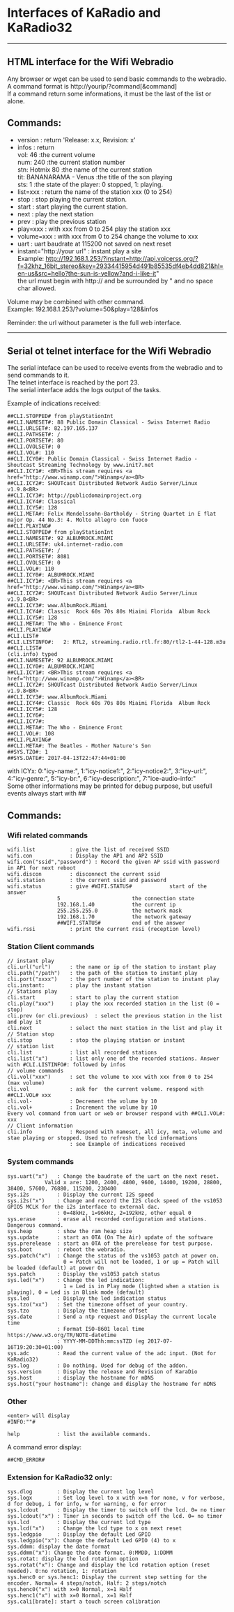 # Interfaces of KaRadio and KaRadio32
____________________________________

## HTML interface for the Wifi Webradio
Any browser or wget can be used to send basic commands to the webradio.  
A command format is http://yourip/?command[&command]  
If a command return some informations, it must be the last of the list or alone.

## Commands:  
- version		: return 'Release: x.x, Revision: x'  
- infos			: return   
				vol: 46						:the current volume  
				num: 240						:the current station number  
				stn: Hotmix 80					:the name of the current station  
				tit: BANANARAMA - Venus 		:the title of the son playing  
				sts: 1							:the state of the player: 0 stopped, 1:   playing.
- list=xxx		: return the name of the station xxx (0 to 254)				
- stop			: stop playing the current station.
- start			: start playing the current station.
- next			: play the next station
- prev			: play the previous station
- play=xxx		: with xxx from 0 to 254  play the station xxx
- volume=xxx		: with xxx from 0 to 254  change the volume to xxx
- uart			: uart baudrate at 115200 not saved on next reset
- instant="http://your url" : instant play a site  
Example: http://192.168.1.253/?instant=http://api.voicerss.org/?f=32khz_16bit_stereo&key=29334415954d491b85535df4eb4dd821&hl=en-us&src=hello?the-sun-is-yellow?and-i-like-it"  
the url must begin with http:// and be surrounded by " and no space char allowed.

Volume may be combined with other command.  
Example: 192.168.1.253/?volume=50&play=128&infos

Reminder: the url without parameter is the full web interface.



-------------------------------------------------
## Serial ot telnet interface for the Wifi Webradio


The serial inteface can be used to receive events from the webradio and to send commands to it.  
The telnet interface is reached by the port 23.  
The serial interface adds the logs output of the tasks.  

Example of indications received: 
```
##CLI.STOPPED# from playStationInt
##CLI.NAMESET#: 88 Public Domain Classical - Swiss Internet Radio
##CLI.URLSET#: 82.197.165.137
##CLI.PATHSET#: /
##CLI.PORTSET#: 80
##CLI.OVOLSET#: 0
##CLI.VOL#: 110
##CLI.ICY0#: Public Domain Classical - Swiss Internet Radio - Shoutcast Streaming Technology by www.init7.net
##CLI.ICY1#: <BR>This stream requires <a href="http://www.winamp.com/">Winamp</a><BR>
##CLI.ICY2#: SHOUTcast Distributed Network Audio Server/Linux v1.9.8<BR>
##CLI.ICY3#: http://publicdomainproject.org
##CLI.ICY4#: Classical
##CLI.ICY5#: 128
##CLI.META#: Felix Mendelssohn-Bartholdy - String Quartet in E flat major Op. 44 No.3: 4. Molto allegro con fuoco
##CLI.PLAYING#
##CLI.STOPPED# from playStationInt
##CLI.NAMESET#: 92 ALBUMROCK.MIAMI
##CLI.URLSET#: uk4.internet-radio.com
##CLI.PATHSET#: /
##CLI.PORTSET#: 8081
##CLI.OVOLSET#: 0
##CLI.VOL#: 110
##CLI.ICY0#: ALBUMROCK.MIAMI
##CLI.ICY1#: <BR>This stream requires <a href="http://www.winamp.com/">Winamp</a><BR>
##CLI.ICY2#: SHOUTcast Distributed Network Audio Server/Linux v1.9.8<BR>
##CLI.ICY3#: www.AlbumRock.Miami
##CLI.ICY4#: Classic  Rock 60s 70s 80s Miaimi Florida  Album Rock
##CLI.ICY5#: 128
##CLI.META#: The Who - Eminence Front 
##CLI.PLAYING#
#CLI.LIST#
#CLI.LISTINFO#:   2: RTL2, streaming.radio.rtl.fr:80/rtl2-1-44-128.m3u
##CLI.LIST#
(cli.info) typed
##CLI.NAMESET#: 92 ALBUMROCK.MIAMI
##CLI.ICY0#: ALBUMROCK.MIAMI
##CLI.ICY1#: <BR>This stream requires <a href="http://www.winamp.com/">Winamp</a><BR>
##CLI.ICY2#: SHOUTcast Distributed Network Audio Server/Linux v1.9.8<BR>
##CLI.ICY3#: www.AlbumRock.Miami
##CLI.ICY4#: Classic  Rock 60s 70s 80s Miaimi Florida  Album Rock
##CLI.ICY5#: 128
##CLI.ICY6#: 
##CLI.ICY7#: 
##CLI.META#: The Who - Eminence Front
##CLI.VOL#: 108
##CLI.PLAYING#
##CLI.META#: The Beatles - Mother Nature's Son 
##SYS.TZO#: 1
##SYS.DATE#: 2017-04-13T22:47:44+01:00
```

with ICYx: 0:"icy-name:", 1:"icy-notice1:", 2:"icy-notice2:",  3:"icy-url:", 4:"icy-genre:", 5:"icy-br:", 6:"icy-description:", 7:"ice-audio-info:"  
Some other informations may be printed for debug purpose, but usefull events always start with ##


## Commands:

### Wifi related commands
```
wifi.list			: give the list of received SSID
wifi.con			: Display the AP1 and AP2 SSID
wifi.con("ssid","password")	: Record the given AP ssid with password in AP1 for next reboot
wifi.discon			: disconnect the current ssid
wifi.station		: the current ssid and password
wifi.status			: give #WIFI.STATUS#			start of the answer
				5						the connection state
				192.168.1.40			the current ip
				255.255.255.0			the network mask
				192.168.1.70			the network gateway
				##WIFI.STATUS#			end of the answer
wifi.rssi			: print the current rssi (reception level)
```				

### Station Client commands
```
// instant play
cli.url("url")		: the name or ip of the station to instant play
cli.path("/path")	: the path of the station to instant play
cli.port("xxxx")	: the port number of the station to instant play
cli.instant:		: play the instant station
// Stations play					
cli.start			: start to play the current station
cli.play("xxx")		: play the xxx recorded station in the list (0 = stop)
cli.prev (or cli.previous)	: select the previous station in the list and play it
cli.next			: select the next station in the list and play it
// Station stop
cli.stop			: stop the playing station or instant
// station list
cli.list			: list all recorded stations
cli.list("x")		: list only one of the recorded stations. Answer with #CLI.LISTINFO#: followed by infos
// volume commands
cli.vol("xxx")		: set the volume to xxx with xxx from 0 to 254 (max volume)
cli.vol				: ask for  the current volume. respond with ##CLI.VOL# xxx
cli.vol-			: Decrement the volume by 10
cli.vol+			: Increment the volume by 10
Every vol command from uart or web or browser respond with ##CLI.VOL#: xxx
// Client information
cli.info			: Respond with nameset, all icy, meta, volume and stae playing or stopped. Used to refresh the lcd informations
					: see Example of indications received
```
### System commands
```
sys.uart("x")	: Change the baudrate of the uart on the next reset. 
			Valid x are: 1200, 2400, 4800, 9600, 14400, 19200, 28800, 38400, 57600, 76880, 115200, 230400	
sys.i2s			: Display the current I2S speed			
sys.i2s("x")	: Change and record the I2S clock speed of the vs1053 GPIO5 MCLK for the i2s interface to external dac. 
				: 0=48kHz, 1=96kHz, 2=192kHz, other equal 0
sys.erase		: erase all recorded configuration and stations. Dangerous command.
sys.heap		: show the ram heap size
sys.update		: start an OTA (On The Air) update of the software
sys.prerelease	: start an OTA of the prerelease for test purpose.
sys.boot		: reboot the webradio.
sys.patch("x")	: Change the status of the vs1053 patch at power on. 
				  0 = Patch will not be loaded, 1 or up = Patch will be loaded (default) at power On
sys.patch		: Display the vs1053 patch status
sys.led("x")	: Change the led indication: 
				  1 = Led is in Play mode (lighted when a station is playing), 0 = Led is in Blink mode (default)
sys.led			: Display the led indication status
sys.tzo("xx")	: Set the timezone offset of your country.
sys.tzo			: Display the timezone offset
sys.date		: Send a ntp request and Display the current locale time
				: Format ISO-8601 local time   https://www.w3.org/TR/NOTE-datetime
				: YYYY-MM-DDThh:mm:ssTZD (eg 2017-07-16T19:20:30+01:00)
sys.adc			: Read the current value of the adc input. (Not for KaRadio32)
sys.log			: Do nothing. Used for debug of the addon.	
sys.version		: Display the release and Revision of KaraDio
sys.host		: display the hostname for mDNS			
sys.host("your hostname"): change and display the hostname for mDNS
```
### Other
```
<enter> will display 
#INFO:""#

help			: list the available commands.
```
A command error display:
```
##CMD_ERROR#
```
### Extension for KaRadio32 only:
```
sys.dlog		: Display the current log level
sys.logx		: Set log level to x with x=n for none, v for verbose, d for debug, i for info, w for warning, e for error
sys.lcdout		: Display the timer to switch off the lcd. 0= no timer
sys.lcdout("x")	: Timer in seconds to switch off the lcd. 0= no timer
sys.lcd			: Display the current lcd type
sys.lcd("x")	: Change the lcd type to x on next reset
sys.ledgpio		: Display the default Led GPIO
sys.ledgpio("x"): Change the default Led GPIO (4) to x
sys.ddmm: display the date format
sys.ddmm("x"): Change the date format. 0:MMDD, 1:DDMM
sys.rotat: display the lcd rotation option
sys.rotat("x"): Change and display the lcd rotation option (reset needed). 0:no rotation, 1: rotation
sys.henc0 or sys.henc1: Display the current step setting for the encoder. Normal= 4 steps/notch, Half: 2 steps/notch
sys.henc0("x") with x=0 Normal, x=1 Half
sys.henc1("x") with x=0 Normal, x=1 Half
sys.cali[brate]: start a touch screen calibration
```